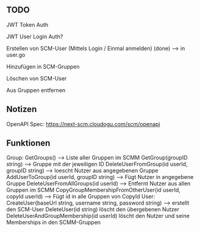 ## TODO

JWT Token Auth

JWT User Login Auth?

Erstellen von SCM-User (Mittels Login / Einmal anmelden) (done)
--> in user.go

Hinzufügen in SCM-Gruppen

Löschen von SCM-User

Aus Gruppen entfernen

## Notizen



OpenAPI Spec: https://next-scm.cloudogu.com/scm/openapi
 ## Funktionen
Group:
GetGroups() --> Liste aller Gruppen im SCMM
GetGroup(groupID string) --> Gruppe mit der jeweiligen ID
DeleteUserFromGroup(id userId, groupID string) --> loescht Nutzer aus angegebenen Gruppe
AddUserToGroup(id userId, groupID string) --> Fügt Nutzer in angegebene Gruppe
DeleteUserFromAllGroups(id userId) --> Entfernt Nutzer aus allen Gruppen im SCMM
CopyGroupMembershipFromOtherUser(id userId, copyId userId)  --> Fügt id in alle Gruppen von CopyId
User:
CreateUser(baseUrl string, username string, password string) --> erstellt den SCM-User
DeleteUser(id string) löscht den übergebenen Nutzer
DeleteUserAndGroupMembership(id userId) löscht den Nutzer und seine Memberships in den SCMM-Gruppen
